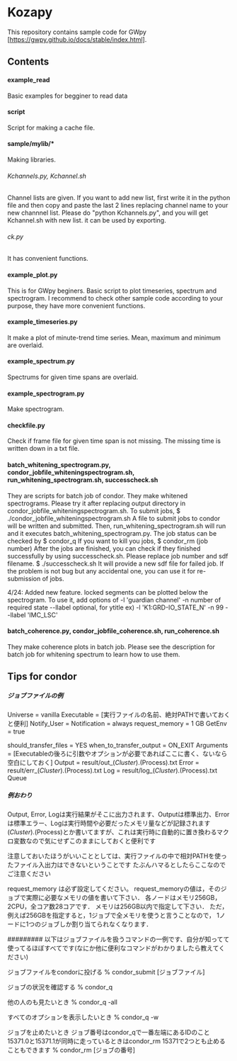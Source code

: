 # Kozapy
This repository contains sample code for GWpy [https://gwpy.github.io/docs/stable/index.html].


## Contents 

#### example_read
Basic examples for begginer to read data 

#### script
Script for making a cache file.

#### sample/mylib/*
Making libraries. 
###### Kchannels.py, Kchannel.sh
Channel lists are given. If you want to add new list, first write it in the python file and then copy and paste the last 2 lines replacing channel name to your new channnel list. Please do "python Kchannels.py", and you will get Kchannel.sh with new list. it can be used by exporting.
###### ck.py
It has convenient functions. 

#### example_plot.py
  This is for GWpy beginers. Basic script to plot timeseries, spectrum and spectrogram. I recommend to check other sample code according to your purpose, they have more convenient functions.

#### example_timeseries.py
  It make a plot of minute-trend time series. Mean, maximum and minimum are overlaid.

#### example_spectrum.py
  Spectrums for given time spans are overlaid.

#### example_spectrogram.py
  Make spectrogram.

#### checkfile.py
  Check if frame file for given time span is not missing. The missing time is written down in a txt file.

#### batch_whitening_spectrogram.py, condor_jobfile_whiteningspectrogram.sh, run_whitening_spectrogram.sh, successcheck.sh
  They are scripts for batch job of condor. 
  They make whitened spectrograms.
  Please try it after replacing output directory 
  in condor_jobfile_whiteningspectrogram.sh. 
  To submit jobs, 
  $ ./condor_jobfile_whiteningspectrogram.sh
  A file to submit jobs to condor will be written and submitted. 
  Then, run_whitening_spectrogram.sh will run and 
  it executes batch_whitening_spectrogram.py. 
  The job status can be checked by 
  $ condor_q
  If you want to kill you jobs, 
  $ condor_rm (job number)
  After the jobs are finished, 
  you can check if they finished successfully by using successcheck.sh. 
  Please replace job number and sdf filename.
  $ ./successcheck.sh
  It will provide a new sdf file for failed job. 
  If the problem is not bug but any accidental one, 
  you can use it for re-submission of jobs.

  4/24: Added new feature. 
  locked segments can be plotted below the spectrogram.
  To use it, add options of 
  -l 'guardian channel' -n number of required state --llabel optional, for ytitle
  ex) -l 'K1:GRD-IO_STATE_N' -n 99 --llabel 'IMC_LSC'
#### batch_coherence.py, condor_jobfile_coherence.sh, run_coherence.sh
  They make coherence plots in batch job. 
  Please see the description for batch job for whitening spectrum to learn how to use them. 
  
## Tips for condor

##### ジョブファイルの例
Universe     = vanilla
Executable   = [実行ファイルの名前、絶対PATHで書いておくと便利]
Notify_User  =
Notification = always
request_memory = 1 GB
GetEnv       = true

should_transfer_files = YES
when_to_transfer_output = ON_EXIT
Arguments    = [Executableの後ろに引数やオプションが必要であればここに書く、ないなら空白にしておく]
Output       = result/out_$(Cluster).$(Process).txt
Error        = result/err_$(Cluster).$(Process).txt
Log          = result/log_$(Cluster).$(Process).txt
Queue
##### 例おわり #####

Output, Error, Logは実行結果がそこに出力されます、Outputは標準出力、Errorは標準エラー、Logは実行時間や必要だったメモリ量などが記録されます
$(Cluster).$(Process)とか書いてますが、これは実行時に自動的に置き換わるマクロ変数なので気にせずこのままにしておくと便利です

注意しておいたほうがいいこととしては、実行ファイルの中で相対PATHを使ったファイル入出力はできないということです
たぶんハマるとしたらここなのでご注意ください

request_memory は必ず設定してください。
request_memoryの値は，そのジョブで実際に必要なメモリの値を書いて下さい．
各ノードはメモリ256GB，2CPU，全コア数28コアです．
メモリは256GB以内で指定して下さい．
ただ，例えば256GBを指定すると，1ジョブで全メモリを使うと言うことなので，
1ノードに1つのジョブしか割り当てられなくなります．


#########
以下はジョブファイルを扱うコマンドの一例です、自分が知ってて使ってるほぼすべてです(なにか他に便利なコマンドがわかりましたら教えてください)

ジョブファイルをcondorに投げる
% condor_submit [ジョブファイル]

ジョブの状況を確認する
% condor_q

他の人のも見たいとき
% condor_q -all

すべてのオプションを表示したいとき
% condor_q -w

ジョブを止めたいとき
ジョブ番号はcondor_qで一番左端にあるIDのこと
15371.0と15371.1が同時に走っているときはcondor_rm 15371で2つとも止めることもできます
% condor_rm [ジョブの番号]